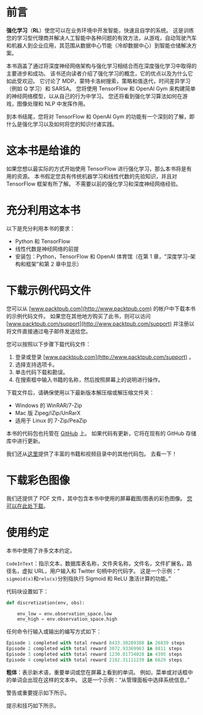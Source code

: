 # 前言

**强化学习**（**RL**）使您可以在业务环境中开发智能，快速且自学的系统。 这是训练您的学习型代理商并解决人工智能中各种问题的有效方法，从游戏，自动驾驶汽车和机器人到企业应用，其范围从数据中心节能（冷却数据中心）到智能仓储解决方案。

本书涵盖了通过将深度神经网络架构与强化学习相结合而在深度强化学习中取得的主要进步和成功。 该书还向读者介绍了强化学习的概念，它的优点以及为什么它如此受欢迎。 它讨论了 MDP，蒙特卡洛树搜索，策略和值迭代，时间差异学习（例如 Q 学习）和 SARSA。 您将使用 TensorFlow 和 OpenAI Gym 来构建简单的神经网络模型，以从自己的行为中学习。 您还将看到强化学习算法如何在游戏，图像处理和 NLP 中发挥作用。

到本书结尾，您将对 TensorFlow 和 OpenAI Gym 的功能有一个深刻的了解，即什么是强化学习以及如何将您的知识付诸实践。

# 这本书是给谁的

如果您想以最实际的方式开始使用 TensorFlow 进行强化学习，那么本书将是有用的资源。 本书假定您具有传统机器学习和线性代数的先验知识，并且对 TensorFlow 框架有所了解。 不需要以前的强化学习和深度神经网络经验。

# 充分利用这本书

以下是充分利用本书的要求：

*   Python 和 TensorFlow
*   线性代数是神经网络的前提
*   安装包：Python，TensorFlow 和 OpenAI 体育馆（在第 1 章，“深度学习–架构和框架”和第 2 章中显示）

# 下载示例代码文件

您可以从 [www.packtpub.com](http://www.packtpub.com) 的帐户中下载本书的示例代码文件。 如果您在其他地方购买了此书，则可以访问 [www.packtpub.com/support](http://www.packtpub.com/support) 并注册以将文件直接通过电子邮件发送给您。

您可以按照以下步骤下载代码文件：

1.  登录或登录 [www.packtpub.com](http://www.packtpub.com/support) 。
2.  选择支持选项卡。
3.  单击代码下载和勘误。
4.  在搜索框中输入书籍的名称，然后按照屏幕上的说明进行操作。

下载文件后，请确保使用以下最新版本解压缩或解压缩文件夹：

*   Windows 的 WinRAR/7-Zip
*   Mac 版 Zipeg/iZip/UnRarX
*   适用于 Linux 的 7-Zip/PeaZip

本书的代码包也托管在 [GitHub](https://github.com/PacktPublishing/Reinforcement-Learning-with-TensorFlow) 上。 如果代码有更新，它将在现有的 GitHub 存储库中进行更新。

我们还从[这里](https://github.com/PacktPublishing/)提供了丰富的书籍和视频目录中的其他代码包。 去看一下！

# 下载彩色图像

我们还提供了 PDF 文件，其中包含本书中使用的屏幕截图/图表的彩色图像。 [您可以在此处下载](http://www.packtpub.com/sites/default/files/downloads/ReinforcementLearningwithTensorFlow_ColorImages.pdf)。

# 使用约定

本书中使用了许多文本约定。

`CodeInText`：指示文本，数据库表名称，文件夹名称，文件名，文件扩展名，路径名，虚拟 URL，用户输入和 Twitter 句柄中的代码字。 这是一个示例：“ `sigmoid(x)`和`relu(x)`分别指执行 Sigmoid 和 ReLU 激活计算的功能。”

代码块设置如下：

```py
def discretization(env, obs):

    env_low = env.observation_space.low
    env_high = env.observation_space.high
```

任何命令行输入或输出的编写方式如下：

```py
Episode 1 completed with total reward 8433.30289388 in 26839 steps
Episode 2 completed with total reward 3072.93369963 in 8811 steps
Episode 3 completed with total reward 1230.81734028 in 4395 steps
Episode 4 completed with total reward 2182.31111239 in 6629 steps
```

**粗体**：表示新术语，重要单词或您在屏幕上看到的单词。 例如，菜单或对话框中的单词会出现在这样的文本中。 这是一个示例：“从管理面板中选择系统信息。”

警告或重要提示如下所示。

提示和技巧如下所示。

